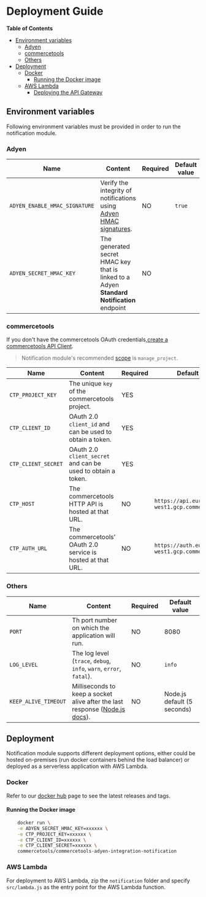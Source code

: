 # Deployment Guide

<!-- START doctoc generated TOC please keep comment here to allow auto update -->
<!-- DON'T EDIT THIS SECTION, INSTEAD RE-RUN doctoc TO UPDATE -->
**Table of Contents**  

- [Environment variables](#environment-variables)
  - [Adyen](#adyen)
  - [commercetools](#commercetools)
  - [Others](#others)
- [Deployment](#deployment)
  - [Docker](#docker)
    - [Running the Docker image](#running-the-docker-image)
  - [AWS Lambda](#aws-lambda)
    - [Deploying the API Gateway](#deploying-the-api-gateway)

<!-- END doctoc generated TOC please keep comment here to allow auto update -->

## Environment variables
Following environment variables must be provided in order to run the notification module.

### Adyen

| Name | Content | Required | Default value |
| --- | --- | --- | --- |
|`ADYEN_ENABLE_HMAC_SIGNATURE` | Verify the integrity of notifications using [Adyen HMAC signatures](https://docs.adyen.com/development-resources/webhooks/verify-hmac-signatures). | NO | `true` |
|`ADYEN_SECRET_HMAC_KEY` | The generated secret HMAC key that is linked to a Adyen **Standard Notification** endpoint | NO | |

### commercetools

If you don't have the commercetools OAuth credentials,[create a commercetools API Client](https://docs.commercetools.com/getting-started.html#create-an-api-client).
> Notification module's recommended [scope](https://docs.commercetools.com/http-api-scopes#manage_projectprojectkey) is `manage_project`.

| Name | Content | Required | Default value |
| --- | --- | --- | --- |
|`CTP_PROJECT_KEY` | The unique `key` of the commercetools project. |  YES | |
|`CTP_CLIENT_ID` |  OAuth 2.0 `client_id` and can be used to obtain a token. | YES | |
|`CTP_CLIENT_SECRET` |  OAuth 2.0 `client_secret` and can be used to obtain a token.  | YES | |
|`CTP_HOST` | The commercetools HTTP API is hosted at that URL. | NO | `https://api.europe-west1.gcp.commercetools.com` |
|`CTP_AUTH_URL` | The commercetools’ OAuth 2.0 service is hosted at that URL.  | NO | `https://auth.europe-west1.gcp.commercetools.com` |

### Others

| Name | Content | Required | Default value |
| --- | --- | --- | --- |
|`PORT` | Th port number on which the application will run. | NO | 8080 |
|`LOG_LEVEL` | The log level (`trace`, `debug`, `info`, `warn`, `error`, `fatal`).| NO | `info` |
|`KEEP_ALIVE_TIMEOUT` | Milliseconds to keep a socket alive after the last response ([Node.js docs](https://nodejs.org/dist/latest-v12.x/docs/api/http.html#http_server_keepalivetimeout)). | NO | Node.js default (5 seconds)

## Deployment

Notification module supports different deployment options, either could be hosted on-premises (run docker containers behind the load balancer) or deployed as a serverless application with AWS Lambda.
 
### Docker
Refer to our [docker hub](https://hub.docker.com/r/commercetools/commercetools-adyen-integration-notification/tags) page to see the latest releases and tags.

#### Running the Docker image

```bash
    docker run \
    -e ADYEN_SECRET_HMAC_KEY=xxxxxx \
    -e CTP_PROJECT_KEY=xxxxxx \
    -e CTP_CLIENT_ID=xxxxxx \
    -e CTP_CLIENT_SECRET=xxxxxx \
    commercetools/commercetools-adyen-integration-notification
```

### AWS Lambda

For deployment to AWS Lambda, zip the `notification` folder and specify `src/lambda.js` as the entry point for the AWS Lambda function.
